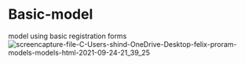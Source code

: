 # Basic-model
model using basic registration forms
![screencapture-file-C-Users-shind-OneDrive-Desktop-felix-proram-models-models-html-2021-09-24-21_39_25](https://user-images.githubusercontent.com/89214910/134707707-c803f657-5f3e-4e69-a530-79774676d082.png)

